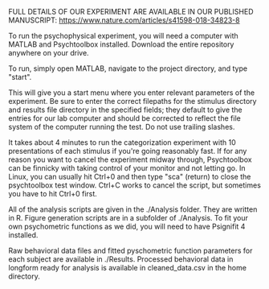 
FULL DETAILS OF OUR EXPERIMENT ARE AVAILABLE IN OUR PUBLISHED MANUSCRIPT:
https://www.nature.com/articles/s41598-018-34823-8

To run the psychophysical experiment, you will need a computer with MATLAB and Psychtoolbox installed. 
Download the entire repository anywhere on your drive. 

To run, simply open MATLAB, navigate to the project directory, and type "start". 

This will give you a start menu where you enter relevant parameters of the experiment. Be sure to enter the correct filepaths for the stimulus directory and results file directory in the specified fields; they default to give the entries for our lab computer and should be corrected to reflect the file system of the computer running the test. Do not use trailing slashes.

It takes about 4 minutes to run the categorization experiment with 10 presentations of each stimulus if you're going reasonably fast. If for any reason you want to cancel the experiment midway through, Psychtoolbox can be finnicky with taking control of your monitor and not letting go. In Linux, you can usually hit Ctrl+0 and then type "sca" (return) to close the psychtoolbox test window. Ctrl+C works to cancel the script, but sometimes you have to hit Ctrl+0 first. 

All of the analysis scripts are given in the ./Analysis folder. They are written in R. Figure generation scripts are in a subfolder of ./Analysis. To fit your own psychometric functions as we did, you will need to have Psignifit 4 installed.

Raw behavioral data files and fitted pyschometric function parameters for each subject are available in ./Results. Processed behavioral data in longform ready for analysis is available in cleaned_data.csv in the home directory.

